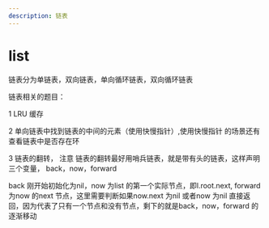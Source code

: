 ```yaml
---
description: 链表
---
```


# list

链表分为单链表，双向链表，单向循环链表，双向循环链表

链表相关的题目：

1 LRU 缓存

2 单向链表中找到链表的中间的元素（使用快慢指针）,使用快慢指针 的场景还有查看链表中是否存在环

3 链表的翻转， 注意 链表的翻转最好用哨兵链表，就是带有头的链表，这样声明三个变量， back，now，forward

back 刚开始初始化为nil，now 为list 的第一个实际节点，即l.root.next, forward 为now 的next 节点，这里需要判断如果now.next 为nil 或者now 为nil 直接返回，因为代表了只有一个节点和没有节点，剩下的就是back，now，forward 的逐渐移动

